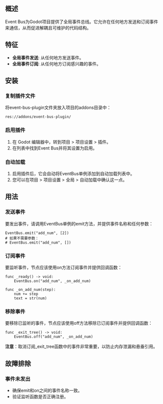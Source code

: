 ## 概述

Event Bus为Godot项目提供了全局事件总线。它允许在任何地方发送和订阅事件来通信，从而促进解耦且可维护的代码结构。

## 特征

* **全局事件发送**: 从任何地方发送事件。
* **全局事件订阅**: 从任何地方订阅感兴趣的事件。

## 安装

### 复制插件文件

将event-bus-plugin文件夹放入项目的addons目录中：

```
res://addons/event-bus-plugin/
```

### 启用插件

1. 在 Godot 编辑器中，转到项目 > 项目设置 > 插件。
2. 在列表中找到Event Bus并将其设置为启用。

### 自动加载

1. 启用插件后，它会自动将EventBus单例添加到自动加载列表中。
2. 您可以在项目 > 项目设置 > 全局 > 自动加载中确认这一点。

## 用法

### 发送事件

要发出事件，请调用EventBus单例的emit方法，并提供事件名称和任何参数：

```
EventBus.emit("add_num", [2])
# 如果不需要参数：
# EventBus.emit("add_num", [])
```

### 订阅事件

要监听事件，节点应该使用on方法订阅事件并提供回调函数：

```
func _ready() -> void:
	EventBus.on("add_num", _on_add_num)

func _on_add_num(step):
	num += step
	text = str(num)
```

### 移除事件

要移除已监听的事件，节点应该使用off方法移除已订阅事件并提供回调函数：

```
func _exit_tree() -> void:
	EventBus.off("add_num", _on_add_num)
```

**注意**：取消订阅_exit_tree函数中的事件非常重要，以防止内存泄漏和悬垂引用。

## 故障排除

### 事件未发出

* 确保emit和on之间的事件名称一致。
* 验证监听函数是否正确注册。